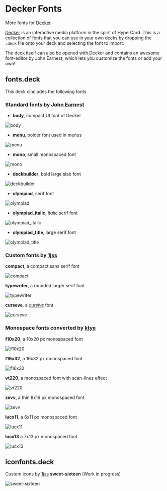 # Decker Fonts
 More fonts for [Decker](https://github.com/JohnEarnest/Decker)

[Decker](https://github.com/JohnEarnest/Decker) is an interactive media platform in the spirit of HyperCard. This is a collection of fonts that you can use in your own decks by dropping the `.deck` file onto your deck and selecting the font to import.

The deck itself can also be opened with Decker and contains an awesome font-editor by John Earnest, which lets you customize the fonts or add your own!

## fonts.deck
This deck cincludes the following fonts

### Standard fonts by [John Earnest](https://github.com/JohnEarnest)
- **body**, compact UI font of Decker

![body](./images/body.png)

- **menu**, bolder font used in menus

![menu](./images/menu.png)

- **mono**, small monospaced font

![mono](./images/mono.png)

- **deckbuilder**, bold large slab font

![deckbuilder](./images/deckbuilder.png)
- **olympiad**, serif font

![olympiad](./images/olympiad.png)
- **olympiad_italic**, _italic_ serif font

![olympiad_italic](./images/olympiad_italic.png)
- **olympiad_title**, large serif font

![olympiad_title](./images/olympiad_title.png)

### Custom fonts by [1jss](https://github.com/1jss)
**compact**, a compact sans serif font

![compact](./images/compact.png)

**typewriter**, a rounded larger serif font

![typewriter](./images/typewriter.png)

**curseve**, a [_cursive_](https://en.wikipedia.org/wiki/Cursive) font

![curseve](./images/curseve.png)

### Monospace fonts converted by [ktye](https://github.com/ktye) 
**f10x20**, a 10x20 px monospaced font

![f10x20](./images/f10x20.png)

**f16x32**, a 16x32 px monospaced font

![f16x32](./images/f16x32.png)

**vt220**, a monospaced font with scan-lines effect

![vt220](./images/vt220.png)

**zevv**, a thin 8x16 px monospaced font

![zevv](./images/zevv.png)

**lucx11**, a 6x11 px monospaced font

![lucx11](./images/lucx11.png)

**lucx13** a 7x13 px monospaced font

![lucx13](./images/lucx13.png)

## iconfonts.deck
Custom icons by [1jss](https://github.com/1jss)
**sweet-sixteen** (Work in progress)

![sweet-sixteen](./images/sweet-sixteen.png)